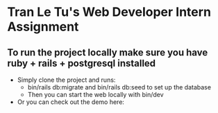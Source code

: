 # Tran Le Tu's Web Developer Intern Assignment

## To run the project locally make sure you have ruby + rails + postgresql installed
- Simply clone the project and runs:
    + bin/rails db:migrate and bin/rails db:seed to set up the database
    + Then you can start the web locally with bin/dev
- Or you can check out the demo here:
